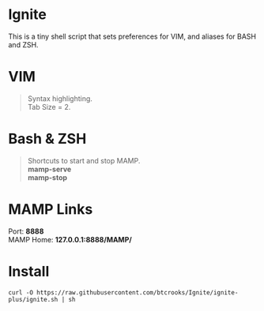 Ignite
======

This is a tiny shell script that sets preferences for VIM, and aliases for BASH and ZSH.

VIM
===
>Syntax highlighting.  
>Tab Size = 2.  

Bash & ZSH
==========
>Shortcuts to start and stop MAMP.  
>**mamp-serve**  
>**mamp-stop**  

MAMP Links
==========
Port: **8888**  
MAMP Home: **127.0.0.1:8888/MAMP/**

Install
=======
    curl -O https://raw.githubusercontent.com/btcrooks/Ignite/ignite-plus/ignite.sh | sh
